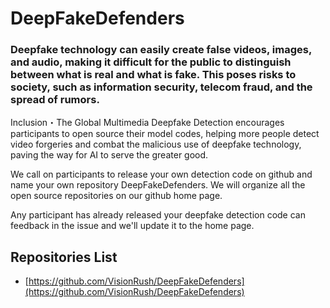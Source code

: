 # DeepFakeDefenders
### Deepfake technology can easily create false videos, images, and audio, making it difficult for the public to distinguish between what is real and what is fake. This poses risks to society, such as information security, telecom fraud, and the spread of rumors.
Inclusion・The Global Multimedia Deepfake Detection encourages participants to open source their model codes, helping more people detect video forgeries and combat the malicious use of deepfake technology, paving the way for AI to serve the greater good.

We call on participants to release your own detection code on github and name your own repository DeepFakeDefenders. We will organize all the open source repositories on our github home page.

Any participant has already released your deepfake detection code can feedback in the issue and we'll update it to the home page.

## Repositories List
- [https://github.com/VisionRush/DeepFakeDefenders](https://github.com/VisionRush/DeepFakeDefenders)
